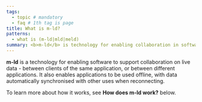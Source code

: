 ```yaml
---
tags:
  - topic # mandatory
  - faq # 1th tag is page
title: What is m-ld?
patterns:
  - what is (m-ld|mld|meld)
summary: <b>m-ld</b> is technology for enabling collaboration in software.
---
```

**m-ld** is a technology for enabling software to support collaboration on live data - between clients of the same application, or between different applications.  It also enables applications to be used offline, with data automatically synchronised with other uses when reconnecting.

To learn more about how it works, see **How does m-ld work?** below.